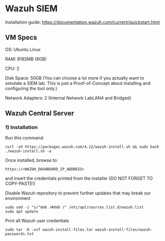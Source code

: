 # Wazuh SIEM

Installation guide: https://documentation.wazuh.com/current/quickstart.html

## VM Specs

OS: Ubuntu Linux

RAM: 8192MB (8GB)

CPU: 2

Disk Space: 50GB (You can choose a lot more if you actually want to simulate a SIEM lab. This is just a Proof-of-Concept about installing and configuring the tool only.)

Network Adapters: 2 (Internal Network LabLAN4 and Bridged)

## Wazuh Central Server 

### 1) Installation

Run this command:

    curl -sO https://packages.wazuh.com/4.12/wazuh-install.sh && sudo bash ./wazuh-install.sh -a

Once installed, browse to:

    https://<WAZUH_DASHBOARD_IP_ADDRESS>

and insert the credentials printed from the installer (DO NOT FORGET TO COPY-PASTE!)

Disable Wazuh repository to prevent further updates that may break our environment

    sudo sed -i "s/^deb /#deb /" /etc/apt/sources.list.d/wazuh.list
    sudo apt update

Print all Wazuh user credentials

    sudo tar -O -xvf wazuh-install-files.tar wazuh-install-files/wazuh-passwords.txt
